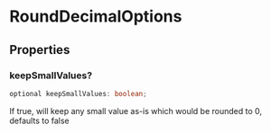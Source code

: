 # RoundDecimalOptions

## Properties

### keepSmallValues?

```ts
optional keepSmallValues: boolean;
```

If true, will keep any small value as-is which would be rounded to 0, defaults to false
